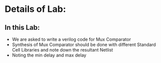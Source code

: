 # Details of Lab:

## In this Lab:

- We are asked to write a verilog code for Mux Comparator
- Synthesis of Mux Comparator should be done with different Standard Cell Libraries and note down the resultant Netlist
- Noting the min delay and max delay
